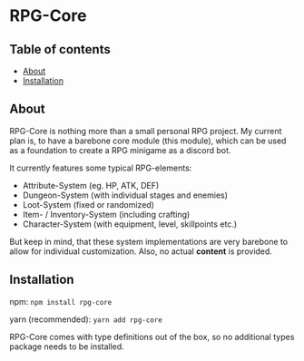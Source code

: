 # RPG-Core

## Table of contents

 - [About](#about)
 - [Installation](#installation)

## About

RPG-Core is nothing more than a small personal RPG project. My current plan is, to have a barebone core module (this module), which can be used as a foundation to create a RPG minigame as a discord bot.

It currently features some typical RPG-elements:

 - Attribute-System (eg. HP, ATK, DEF)
 - Dungeon-System (with individual stages and enemies)
 - Loot-System (fixed or randomized)
 - Item- / Inventory-System (including crafting)
 - Character-System (with equipment, level, skillpoints etc.)

But keep in mind, that these system implementations are very barebone to allow for individual customization. Also, no actual **content** is provided.

## Installation

npm: `npm install rpg-core`

yarn (recommended): `yarn add rpg-core`

RPG-Core comes with type definitions out of the box, so no additional types package needs to be installed.